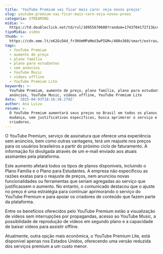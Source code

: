 ```yaml
---
title: 'YouTube Premium vai ficar mais caro: veja novos preços'
slug: youtube-premium-vai-ficar-mais-caro-veja-novos-preos
categoria: STREAMING
midia: >-
  https://td.doubleclick.net/td/rul/10955670600?random=1743704172713&cv=11&fst=1743704172713&fmt=3&bg=ffffff&guid=ON&async=1&gtm=45be5420v896288557za200&gcd=13l3l3l3l1l1&dma=0&tag_exp=102788824~102803279~102813109~102887800~102926062~102975949~103016951&u_w=800&u_h=600&url=https%3A%2F%2Fwww.omelete.com.br%2Fstreaming%2Fyoutube-premium-mais-caro-brasil&hn=www.googleadservices.com&frm=0&tiba=YouTube%20Premium%20vai%20ficar%20mais%20caro%3A%20veja%20novos%20pre%C3%A7os&npa=0&auid=1176191600.1743704172&uaa=&uab=&uafvl=&uamb=0&uam=&uap=&uapv=&uaw=0&fledge=1&data=event%3Dgtag.config&enablejsapi=1
tipoMidia: video
thumb: >-
  https://cdn.ome.lt/xK2GcD4d_fr3HVmMPaMeU3wPIGM=/480x360/smart/extras/conteudos/Captura_de_tela_2025-04-03_142657.png
tags:
  - YouTube Premium
  - aumento de preço
  - plano família
  - plano para estudantes
  - sem anúncios
  - YouTube Music
  - vídeos offline
  - YouTube Premium Lite
keywords: >-
  YouTube Premium, aumento de preço, plano família, plano para estudantes, sem
  anúncios, YouTube Music, vídeos offline, YouTube Premium Lite
data: '2025-04-03T18:16:38.270Z'
author: Ana Luiza
resumo: >-
  O YouTube Premium aumentará seus preços no Brasil em todos os planos. A
  mudança, sem justificativas específicas, busca aprimorar o serviço e apoiar
  criadores.
---
```


O YouTube Premium, serviço de assinatura que oferece uma experiência sem anúncios, bem como outras vantagens, terá um reajuste nos preços para os usuários brasileiros a partir do próximo ciclo de faturamento. A informação foi divulgada através de um e-mail enviado aos atuais assinantes pela plataforma. 

Este aumento afetará todos os tipos de planos disponíveis, incluindo o Plano Família e o Plano para Estudantes. A empresa não especificou as razões exatas para o reajuste de preços, nem anunciou novas funcionalidades ou ferramentas que seriam agregadas ao serviço que justificassem o aumento. No entanto, o comunicado destacou que o ajuste no preço é uma estratégia para continuar aprimorando o serviço do YouTube Premium e para apoiar os criadores de conteúdo que fazem parte da plataforma. 

Entre os benefícios oferecidos pelo YouTube Premium estão a visualização de vídeos sem interrupções por propagandas, acesso ao YouTube Music, a possibilidade de reprodução de vídeos em segundo plano e a capacidade de baixar vídeos para assistir offline. 

Atualmente, outra opção mais econômica, o YouTube Premium Lite, está disponível apenas nos Estados Unidos, oferecendo uma versão reduzida dos serviços premium a um custo menor.
